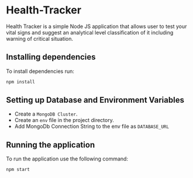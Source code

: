 # Health-Tracker

Health Tracker is a simple Node JS application that allows user to test your vital signs and suggest an analytical level classification of it including warning of critical situation.

## Installing dependencies
To install dependencies run:

```bash
npm install
```

## Setting up Database and Environment Variables

- Create a `MongoDB Cluster`.
- Create an `env` file in the project directory.
- Add MongoDb Connection String to the env file as `DATABASE_URL`

## Running the application
To run the application use the following command:

```bash
npm start
```

